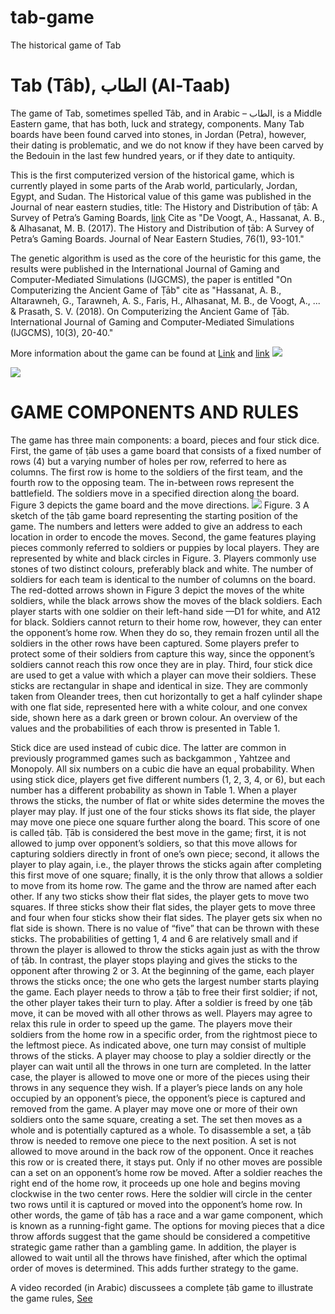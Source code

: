 # tab-game
The historical game of Tab
# Tab (Tâb), الطاب (Al-Taab)
The game of Tab, sometimes spelled Tâb, and in Arabic – الطاب, is a Middle Eastern game, that has both, luck and strategy, components. Many Tab boards have been found carved into stones, in Jordan (Petra), however, their dating is problematic, and we do not know if they have been carved by the Bedouin in the last few hundred years, or if they date to antiquity. 

This is the first computerized version of the historical game, which is currently played in some parts of the Arab world, particularly, Jordan, Egypt, and Sudan. The Historical value of this game was published in the Journal of near eastern studies, title: 
The History and Distribution of ṭāb: A Survey of Petra’s Gaming Boards, [link](https://www.journals.uchicago.edu/doi/full/10.1086/690502)
Cite as "De Voogt, A., Hassanat, A. B., & Alhasanat, M. B. (2017). The History and Distribution of ṭāb: A Survey of Petra’s Gaming Boards. Journal of Near Eastern Studies, 76(1), 93-101."

The genetic algorithm is used as the core of the heuristic for this game, the results were published in the International Journal of Gaming and Computer-Mediated Simulations (IJGCMS), the paper is entitled "On Computerizing the Ancient Game of Ṭāb" cite as "Hassanat, A. B., Altarawneh, G., Tarawneh, A. S., Faris, H., Alhasanat, M. B., de Voogt, A., ... & Prasath, S. V. (2018). On Computerizing the Ancient Game of Ṭāb. International Journal of Gaming and Computer-Mediated Simulations (IJGCMS), 10(3), 20-40."

More information about the game can be found at [Link](https://www.ancientgames.org/tab/) and [link](https://www.ancientgames.org/map-and-photos-of-all-stone-carved-tab-gaming-boards-in-jordan/)
![](https://igiprodst.blob.core.windows.net/source-content/9781522544081_185017/IJGCMS.2018070102.f01.png?sv=2015-12-11&sr=c&sig=asDGWw9S4XoveGrYe7qTuscCySJ806q8DE0fbIQZhCg%3D&se=2019-10-19T10%3A51%3A10Z&sp=r)

![](https://igiprodst.blob.core.windows.net/source-content/9781522544081_185017/IJGCMS.2018070102.f02.png?sv=2015-12-11&sr=c&sig=asDGWw9S4XoveGrYe7qTuscCySJ806q8DE0fbIQZhCg%3D&se=2019-10-19T10%3A51%3A10Z&sp=r)
# GAME COMPONENTS AND RULES
The game has three main components: a board, pieces and four stick dice. First, the game of ṭāb uses a game board that consists of a fixed number of rows (4) but a varying number of holes per row, referred to here as columns. The first row is home to the soldiers of the first team, and the fourth row to the opposing team. The in-between rows represent the battlefield. The soldiers move in a specified direction along the board. Figure 3 depicts the game board and the move directions.
![](https://www.researchgate.net/profile/Surya_Prasath/publication/327784364/figure/fig3/AS:674099823120392@1537729330287/A-sketch-of-the-tab-game-board-representing-the-starting-position-of-the-game-The_W640.jpg)
Figure. 3 A sketch of the ṭāb game board representing the starting position of the game. The numbers and letters were added to give an address to each location in order to encode the moves.
Second, the game features playing pieces commonly referred to soldiers or puppies by local players. They are represented by white and black circles in Figure. 3. Players commonly use stones of two distinct colours, preferably black and white. The number of soldiers for each team is identical to the number of columns on the board.
The red-dotted arrows shown in Figure 3 depict the moves of the white soldiers, while the black arrows show the moves of the black soldiers. Each player starts with one soldier on their left-hand side —D1 for white, and A12 for black. Soldiers cannot return to their home row, however, they can enter the opponent’s home row. When they do so, they remain frozen until all the soldiers in the other rows have been captured. Some players prefer to protect some of their soldiers from capture this way, since the opponent’s soldiers cannot reach this row once they are in play.
Third, four stick dice are used to get a value with which a player can move their soldiers. These sticks are rectangular in shape and identical in size. They are commonly taken from Oleander trees, then cut horizontally to get a half cylinder shape with one flat side, represented here with a white colour, and one convex side, shown here as a dark green or brown colour. An overview of the values and the probabilities of each throw is presented in Table 1.

Stick dice are used instead of cubic dice. The latter are common in previously programmed games such as backgammon , Yahtzee and Monopoly. All six numbers on a cubic die have an equal probability. When using stick dice, players get five different numbers (1, 2, 3, 4, or 6), but each number has a different probability as shown in Table 1.
When a player throws the sticks, the number of flat or white sides determine the moves the player may play. If just one of the four sticks shows its flat side, the player may move one piece one square further along the board. This score of one is called ṭāb. Ṭāb is considered the best move in the game; first, it is not allowed to jump over opponent’s soldiers, so that this move allows for capturing soldiers directly in front of one’s own piece; second, it allows the player to play again, i.e., the player throws the sticks again after completing this first move of one square; finally, it is the only throw that allows a soldier to move from its home row. The game and the throw are named after each other.
If any two sticks show their flat sides, the player gets to move two squares. If three sticks show their flat sides, the player gets to move three and four when four sticks show their flat sides. The player gets six when no flat side is shown. There is no value of “five” that can be thrown with these sticks.
The probabilities of getting 1, 4 and 6 are relatively small and if thrown the player is allowed to throw the sticks again just as with the throw of ṭāb. In contrast, the player stops playing and gives the sticks to the opponent after throwing 2 or 3.
At the beginning of the game, each player throws the sticks once; the one who gets the largest number starts playing the game. Each player needs to throw a ṭāb to free their first soldier; if not, the other player takes their turn to play. After a soldier is freed by one ṭāb move, it can be moved with all other throws as well. Players may agree to relax this rule in order to speed up the game. The players move their soldiers from the home row in a specific order, from the rightmost piece to the leftmost piece. 
As indicated above, one turn may consist of multiple throws of the sticks. A player may choose to play a soldier directly or the player can wait until all the throws in one turn are completed. In the latter case, the player is allowed to move one or more of the pieces using their throws in any sequence they wish.
If a player’s piece lands on any hole occupied by an opponent’s piece, the opponent’s piece is captured and removed from the game. A player may move one or more of their own soldiers onto the same square, creating a set. The set then moves as a whole and is potentially captured as a whole. To disassemble a set, a ṭāb throw is needed to remove one piece to the next position. A set is not allowed to move around in the back row of the opponent. Once it reaches this row or is created there, it stays put. Only if no other moves are possible can a set on an opponent’s home row be moved. 
After a soldier reaches the right end of the home row, it proceeds up one hole and begins moving clockwise in the two center rows. Here the soldier will circle in the center two rows until it is captured or moved into the opponent’s home row. In other words, the game of ṭāb has a race and a war game component, which is known as a running-fight game. The options for moving pieces that a dice throw affords suggest that the game should be considered a competitive strategic game rather than a gambling game. In addition, the player is allowed to wait until all the throws have finished, after which the optimal order of moves is determined. This adds further strategy to the game. 

A video recorded (in Arabic) discussees a complete ṭāb game to illustrate the game rules, [See](https://youtu.be/wIF86O-EgMw)
